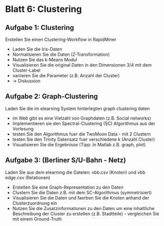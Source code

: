 # Blatt 6: Clustering

## Aufgabe 1: Clustering

Erstellen Sie einen Clustering-Workflow in RapidMiner

- Laden Sie die Iris-Daten
- Normalisieren Sie die Daten (Z-Transformation)
- Nutzen Sie das k-Means Modul
- Visualisieren Sie die original Daten in den Dimensionen 3/4 mit dem Cluster-Label
- variieren Sie die Parameter (z.B. Anzahl der Cluster)
- → Diskussion

## Aufgabe 2: Graph-Clustering

Laden Sie die im elearning System hinterlegten graph clustering daten

- im Web gibt es eine Vielzahl von Graphdaten (z.B. Social networks)
- Implementieren sie den Spectral-Clustering (SC) Algorithmus aus der Vorlesung
- testen Sie den Algorithmus fuer die TwoMoon Data - mit 2 Clustern
- testen Sie den Trinity Datensatz fuer verschiedene k (Anzahl Cluster)
- Visualisieren Sie die Ergebnisse (Tipp: In Matlab z.B. graph, plot)

## Aufgabe 3: (Berliner S/U-Bahn - Netz)

Laden Sie aus dem elearning die Dateien: vbb.csv (Knoten) und vbb edge.csv (Relationen)

- Erstellen Sie eine Graph-Representation zu den Daten
- Clustern Sie die Daten z.B. mit dem SC-Algorithmus (symmetrisiert)
- Visualisieren Sie die Daten und faerben Sie die Knoten anhand der Clusterzuordnung ein
- Nutzen Sie die Zusatzinformationen zu den Daten um eine inhaltliche Beschreibung der Cluster zu erstellen (z.B. Stadtteile) - vergleichen Sie mit einem Ground-Truth
